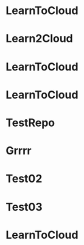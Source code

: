 # LearnToCloud
# Learn2Cloud
# LearnToCloud
# LearnToCloud
# TestRepo
# Grrrr
# Test02
# Test03
# LearnToCloud
